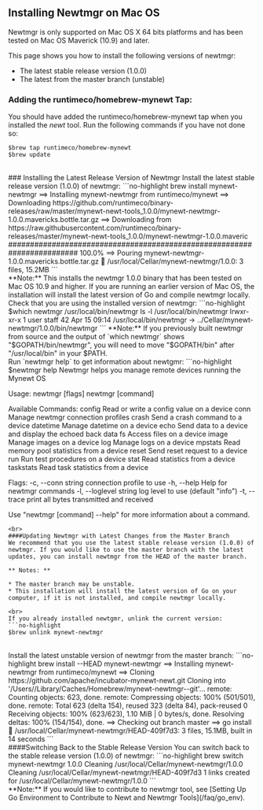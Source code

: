 ## Installing Newtmgr on Mac OS

Newtmgr is only supported on Mac OS X 64 bits platforms and has been tested on Mac OS Maverick (10.9) and later.

This page shows you how to install the following versions of newtmgr:

* The latest stable release version (1.0.0)
* The latest from the master branch (unstable)

### Adding the runtimeco/homebrew-mynewt Tap:
You should have added the runtimeco/homebrew-mynewt tap when you installed the *newt* tool. Run the following commands if you have not done so:

```no-highlight
$brew tap runtimeco/homebrew-mynewt
$brew update
```
<br>
### Installing the Latest Release Version of Newtmgr
Install the latest stable release version (1.0.0) of newtmgr:
```no-highlight
brew install mynewt-newtmgr
==> Installing mynewt-newtmgr from runtimeco/mynewt
==> Downloading https://github.com/runtimeco/binary-releases/raw/master/mynewt-newt-tools_1.0.0/mynewt-newtmgr-1.0.0.mavericks.bottle.tar.gz
==> Downloading from https://raw.githubusercontent.com/runtimeco/binary-releases/master/mynewt-newt-tools_1.0.0/mynewt-newtmgr-1.0.0.maveric
######################################################################## 100.0%
==> Pouring mynewt-newtmgr-1.0.0.mavericks.bottle.tar.gz
🍺  /usr/local/Cellar/mynewt-newtmgr/1.0.0: 3 files, 15.2MB
```
<br>
**Note:** This installs the newtmgr 1.0.0 binary that has been tested on Mac OS 10.9 and higher. If you are running an earlier version of Mac OS, the installation will install the latest version of Go and compile newtmgr locally.

<br>
Check that you are using the installed version of newtmgr:
```no-highlight
$which newtmgr
/usr/local/bin/newtmgr
ls -l /usr/local/bin/newtmgr
lrwxr-xr-x  1 user  staff  42 Apr 15 09:14 /usr/local/bin/newtmgr -> ../Cellar/mynewt-newtmgr/1.0.0/bin/newtmgr
```
**Note:** If you previously built newtmgr from source and the output of `which newtmgr` shows "$GOPATH/bin/newtmgr", you will need to move "$GOPATH/bin"  after "/usr/local/bin" in your $PATH.

<br>
Run `newtmgr help` to get information about newtgmr:
```no-highlight
$newtmgr help
Newtmgr helps you manage remote devices running the Mynewt OS

Usage:
  newtmgr [flags]
  newtmgr [command]

Available Commands:
  config      Read or write a config value on a device
  conn        Manage newtmgr connection profiles
  crash       Send a crash command to a device
  datetime    Manage datetime on a device
  echo        Send data to a device and display the echoed back data
  fs          Access files on a device
  image       Manage images on a device
  log         Manage logs on a device
  mpstats     Read memory pool statistics from a device
  reset       Send reset request to a device
  run         Run test procedures on a device
  stat        Read statistics from a device
  taskstats   Read task statistics from a device

Flags:
  -c, --conn string       connection profile to use
  -h, --help              Help for newtmgr commands
  -l, --loglevel string   log level to use (default "info")
  -t, --trace             print all bytes transmitted and received

Use "newtmgr [command] --help" for more information about a command.
```
<br>
####Updating Newtmgr with Latest Changes from the Master Branch 
We recommend that you use the latest stable release version (1.0.0) of newtmgr. If you would like to use the master branch with the latest updates, you can install newtmgr from the HEAD of the master branch. 

** Notes: **

* The master branch may be unstable.
* This installation will install the latest version of Go on your computer, if it is not installed, and compile newtmgr locally. 

<br>
If you already installed newtgmr, unlink the current version:
```no-highlight
$brew unlink mynewt-newtmgr
```
<br>
Install the latest unstable version of newtmgr from the master branch:
```no-highlight
brew install --HEAD  mynewt-newtmgr
==> Installing mynewt-newtmgr from runtimeco/mynewt
==> Cloning https://github.com/apache/incubator-mynewt-newt.git
Cloning into '/Users/<user>/Library/Caches/Homebrew/mynewt-newtmgr--git'...
remote: Counting objects: 623, done.
remote: Compressing objects: 100% (501/501), done.
remote: Total 623 (delta 154), reused 323 (delta 84), pack-reused 0
Receiving objects: 100% (623/623), 1.10 MiB | 0 bytes/s, done.
Resolving deltas: 100% (154/154), done.
==> Checking out branch master
==> go install
🍺  /usr/local/Cellar/mynewt-newtmgr/HEAD-409f7d3: 3 files, 15.1MB, built in 14 seconds
```
<br>
####Switching Back to the Stable Release Version
You can switch back to the stable release version (1.0.0) of newtmgr:
```no-highlight
brew switch mynewt-newtmgr 1.0.0
Cleaning /usr/local/Cellar/mynewt-newtmgr/1.0.0
Cleaning /usr/local/Cellar/mynewt-newtmgr/HEAD-409f7d3
1 links created for /usr/local/Cellar/mynewt-newtmgr/1.0.0
```
<br>
**Note:** If you would like to contribute to newtmgr tool, see [Setting Up Go Environment to Contribute to Newt and Newtmgr Tools](/faq/go_env).
